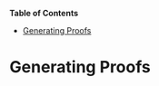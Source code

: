 <!-- START doctoc generated TOC please keep comment here to allow auto update -->
<!-- DON'T EDIT THIS SECTION, INSTEAD RE-RUN doctoc TO UPDATE -->
**Table of Contents**

- [Generating Proofs](#generating-proofs)

<!-- END doctoc generated TOC please keep comment here to allow auto update -->

# Generating Proofs
